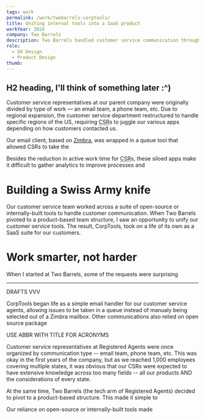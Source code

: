 ```yaml
---
tags: work
permalink: /work/twobarrels-corptools/
title: Uniting internal tools into a SaaS product
workYear: 2024
company: Two Barrels
description: Two Barrels handled customer service communication through various disconnected tools for email, phone, documents, and more. With our customer service teams moving from format-based teams to region-based teams, I identified an opportunity to unify our tools into a single ticketing system through a comprehensive design system. The result, CorpTools, eventually began a second life as a SaaS suite.
role:
  - UX Design
  - Product Design
thumb:
---
```


## H2 heading, I'll think of something later :^)

Customer service representatives at our parent company were originally divided by type of work — an email team, a phone team, etc. Due to regional expansion, the customer service department restructured to handle specific regions of the US, requiring <abbr title="customer service representative">CSR</abbr>s to juggle our various apps depending on how customers contacted us.

Our email client, based on [Zimbra](https://github.com/Zimbra/zm-mailbox), was wrapped in a queue tool that allowed CSRs to take the

Besides the reduction in active work time for <abbr title="customer service representative">CSR</abbr>s, these siloed apps make it difficult to gather analytics to improve processes and

# Building a Swiss Army knife

Our customer service team worked across a suite of open-source or internally-built tools to handle customer communication. When Two Barrels pivoted to a product-based team structure, I saw an opportunity to unify our customer service tools. The result, CorpTools, took on a life of its own as a SaaS suite for our customers.

# Work smarter, not harder

When I started at Two Barrels, some of the requests were surprising

---

DRAFTS VVV

CorpTools began life as a simple email handler for our customer service agents, allowing issues to be taken in a queue instead of manualy being selected out of a Zimbra mailbox. Other communications also relied on open source package

USE ABBR WITH TITLE FOR ACRONYMS

Customer service representatives at Registered Agents were once organized by communication type -- email team, phone team, etc. This was okay in the first years of the company, but as we reached 1,000 employees covering multiple states, it was obvious that our CSRs were expected to have extensive knowledge across too many fields -- all our products AND the considerations of every state.

At the same time, Two Barrels (the tech arm of Registered Agents) decided to pivot to a product-based structure. This made it simple to

Our reliance on open-source or internally-built tools made
